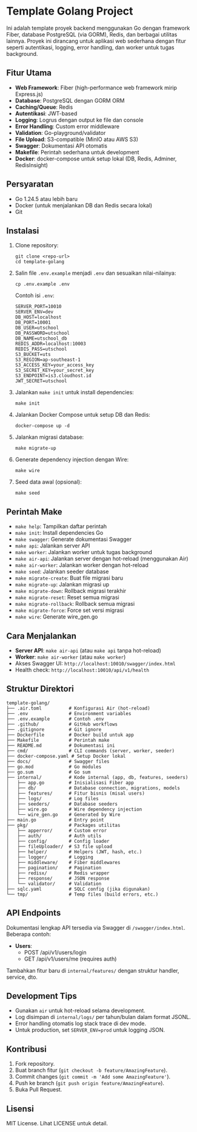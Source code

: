 # Template Golang Project

Ini adalah template proyek backend menggunakan Go dengan framework Fiber, database PostgreSQL (via GORM), Redis, dan berbagai utilitas lainnya. Proyek ini dirancang untuk aplikasi web sederhana dengan fitur seperti autentikasi, logging, error handling, dan worker untuk tugas background.

## Fitur Utama
- **Web Framework**: Fiber (high-performance web framework mirip Express.js)
- **Database**: PostgreSQL dengan GORM ORM
- **Caching/Queue**: Redis
- **Autentikasi**: JWT-based
- **Logging**: Logrus dengan output ke file dan console
- **Error Handling**: Custom error middleware
- **Validation**: Go-playground/validator
- **File Upload**: S3-compatible (MinIO atau AWS S3)
- **Swagger**: Dokumentasi API otomatis
- **Makefile**: Perintah sederhana untuk development
- **Docker**: docker-compose untuk setup lokal (DB, Redis, Adminer, RedisInsight)

## Persyaratan
- Go 1.24.5 atau lebih baru
- Docker (untuk menjalankan DB dan Redis secara lokal)
- Git

## Instalasi
1. Clone repository:
   ```
   git clone <repo-url>
   cd template-golang
   ```

2. Salin file `.env.example` menjadi `.env` dan sesuaikan nilai-nilainya:
   ```
   cp .env.example .env
   ```

   Contoh isi `.env`:
   ```
   SERVER_PORT=10010
   SERVER_ENV=dev
   DB_HOST=localhost
   DB_PORT=10001
   DB_USER=utschool
   DB_PASSWORD=utschool
   DB_NAME=utschool_db
   REDIS_ADDR=localhost:10003
   REDIS_PASS=utschool
   S3_BUCKET=uts
   S3_REGION=ap-southeast-1
   S3_ACCESS_KEY=your_access_key
   S3_SECRET_KEY=your_secret_key
   S3_ENDPOINT=is3.cloudhost.id
   JWT_SECRET=utschool
   ```

3. Jalankan `make init` untuk install dependencies:
   ```
   make init
   ```

4. Jalankan Docker Compose untuk setup DB dan Redis:
   ```
   docker-compose up -d
   ```

5. Jalankan migrasi database:
   ```
   make migrate-up
   ```

6. Generate dependency injection dengan Wire:
   ```
   make wire
   ```

7. Seed data awal (opsional):
   ```
   make seed
   ```

## Perintah Make
- `make help`: Tampilkan daftar perintah
- `make init`: Install dependencies Go
- `make swagger`: Generate dokumentasi Swagger
- `make api`: Jalankan server API
- `make worker`: Jalankan worker untuk tugas background
- `make air-api`: Jalankan server dengan hot-reload (menggunakan Air)
- `make air-worker`: Jalankan worker dengan hot-reload
- `make seed`: Jalankan seeder database
- `make migrate-create`: Buat file migrasi baru
- `make migrate-up`: Jalankan migrasi up
- `make migrate-down`: Rollback migrasi terakhir
- `make migrate-reset`: Reset semua migrasi
- `make migrate-rollback`: Rollback semua migrasi
- `make migrate-force`: Force set versi migrasi
- `make wire`: Generate wire_gen.go

## Cara Menjalankan
- **Server API**: `make air-api` (atau `make api` tanpa hot-reload)
- **Worker**: `make air-worker` (atau `make worker`)
- Akses Swagger UI: `http://localhost:10010/swagger/index.html`
- Health check: `http://localhost:10010/api/v1/health`

## Struktur Direktori
```
template-golang/
├── .air.toml          # Konfigurasi Air (hot-reload)
├── .env               # Environment variables
├── .env.example       # Contoh .env
├── .github/           # GitHub workflows
├── .gitignore         # Git ignore
├── Dockerfile         # Docker build untuk app
├── Makefile           # Perintah make
├── README.md          # Dokumentasi ini
├── cmd/               # CLI commands (server, worker, seeder)
├── docker-compose.yaml # Setup Docker lokal
├── docs/              # Swagger files
├── go.mod             # Go modules
├── go.sum             # Go sum
├── internal/          # Kode internal (app, db, features, seeders)
│   ├── app.go         # Inisialisasi Fiber app
│   ├── db/            # Database connection, migrations, models
│   ├── features/      # Fitur bisnis (misal users)
│   ├── logs/          # Log files
│   ├── seeders/       # Database seeders
│   ├── wire.go        # Wire dependency injection
│   └── wire_gen.go    # Generated by Wire
├── main.go            # Entry point
├── pkg/               # Packages utilitas
│   ├── apperror/      # Custom error
│   ├── auth/          # Auth utils
│   ├── config/        # Config loader
│   ├── fileUploader/  # S3 file upload
│   ├── helper/        # Helpers (JWT, hash, etc.)
│   ├── logger/        # Logging
│   ├── middleware/    # Fiber middlewares
│   ├── pagination/    # Pagination
│   ├── redisx/        # Redis wrapper
│   ├── response/      # JSON response
│   └── validator/     # Validation
├── sqlc.yaml          # SQLC config (jika digunakan)
└── tmp/               # Temp files (build errors, etc.)
```

## API Endpoints
Dokumentasi lengkap API tersedia via Swagger di `/swagger/index.html`. Beberapa contoh:
- **Users**:
  - POST /api/v1/users/login
  - GET /api/v1/users/me (requires auth)

Tambahkan fitur baru di `internal/features/` dengan struktur handler, service, dto.

## Development Tips
- Gunakan `air` untuk hot-reload selama development.
- Log disimpan di `internal/logs/` per tahun/bulan dalam format JSONL.
- Error handling otomatis log stack trace di dev mode.
- Untuk production, set `SERVER_ENV=prod` untuk logging JSON.

## Kontribusi
1. Fork repository.
2. Buat branch fitur (`git checkout -b feature/AmazingFeature`).
3. Commit changes (`git commit -m 'Add some AmazingFeature'`).
4. Push ke branch (`git push origin feature/AmazingFeature`).
5. Buka Pull Request.

## Lisensi
MIT License. Lihat LICENSE untuk detail.